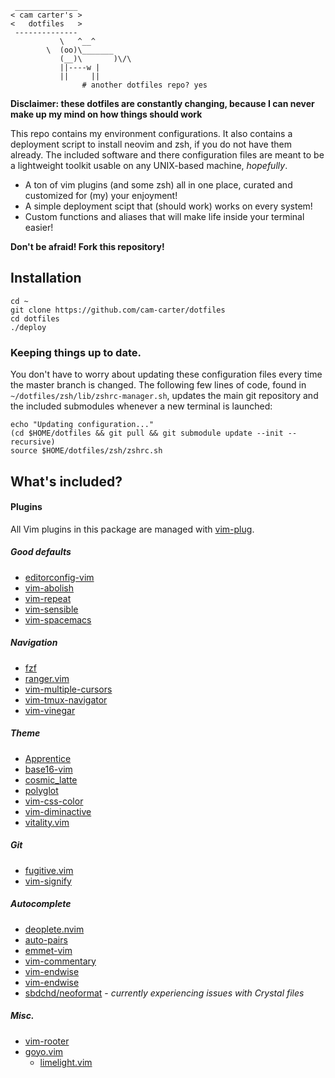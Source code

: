 ```
 ______________
< cam carter's >
<   dotfiles   >
 --------------
           \   ^__^
	    \  (oo)\_______
	       (__)\       )\/\
		   ||----w |
		   ||     ||
				# another dotfiles repo? yes
```

**Disclaimer: these dotfiles are constantly changing, because I can never make up my mind on how things should work**

This repo contains my environment configurations. It also contains a deployment script to install neovim and zsh, if you do not have them already. The included software and there configuration files are meant to be a lightweight toolkit usable on any UNIX-based machine, *hopefully*.

  - A ton of vim plugins (and some zsh) all in one place, curated and customized for (my) your enjoyment!
  - A simple deployment scipt that (should work) works on every system!
  - Custom functions and aliases that will make life inside your terminal easier!

**Don't be afraid! Fork this repository!**

## Installation
```
cd ~
git clone https://github.com/cam-carter/dotfiles
cd dotfiles
./deploy
```

### Keeping things up to date.
You don't have to worry about updating these configuration files every time the master branch is changed. The following few lines of code, found in `~/dotfiles/zsh/lib/zshrc-manager.sh`, updates the main git repository and the included submodules whenever a new terminal is launched:
```
echo "Updating configuration..."
(cd $HOME/dotfiles && git pull && git submodule update --init --recursive)
source $HOME/dotfiles/zsh/zshrc.sh
```

## What's included?

#### Plugins
All Vim plugins in this package are managed with [vim-plug](https://github.com/junegunn/vim-plug).

##### Good defaults
- [editorconfig-vim](https://github.com/editorconfig/editorconfig-vim)
- [vim-abolish](https://github.com/tpope/vim-abolish)
- [vim-repeat](https://github.com/tpope/vim-repeat)
- [vim-sensible](https://github.com/tpope/vim-sensible)
- [vim-spacemacs](https://github.com/jimmay5469/vim-spacemacs)

##### Navigation
- [fzf](https://github.com/junegunn/fzf.vim)
- [ranger.vim](https://github.com/francoiscabrol/ranger.vim)
- [vim-multiple-cursors](https://github.com/terryma/vim-multiple-cursors)
- [vim-tmux-navigator](https://github.com/christoomey/vim-tmux-navigator)
- [vim-vinegar](https://github.com/tpope/vim-vinegar)

##### Theme
- [Apprentice](https://github.com/romainl/Apprentice)
- [base16-vim](https://github.com/chriskempson/base16-vim)
- [cosmic_latte](https://github.com/nightsense/cosmic_latte)
- [polyglot](https://github.com/sheerun/vim-polyglot)
- [vim-css-color](https://github.com/ap/vim-css-color)
- [vim-diminactive](https://github.com/nightsense/cosmic_latte)
- [vitality.vim](https://github.com/tpope/sjl/vitality.vim)

##### Git
- [fugitive.vim](https://github.com/vim-fugitive)
- [vim-signify](https://github.com/mhinz/vim-signify)

##### Autocomplete
- [deoplete.nvim](https://github.com/Shougo/deoplete.nvim)
- [auto-pairs](https://github.com/jiangmiao/auto-pairs)
- [emmet-vim](https://github.com/mattn/emmet-vim)
- [vim-commentary](https://github.com/tpope/vim-commentary)
- [vim-endwise](https://github.com/tpope/vim-endwise)
- [vim-endwise](https://github.com/tpope/vim-surround)
- [sbdchd/neoformat](https://github.com/sdbchd/neoformat) - _currently experiencing issues with Crystal files_

##### Misc.
- [vim-rooter](https://github.com/airblade/vim-rooter)
- [goyo.vim](https://github.com/junegunn/goyo.vim)
	- [limelight.vim](https://github.com/junegunn/limelight.vim)
